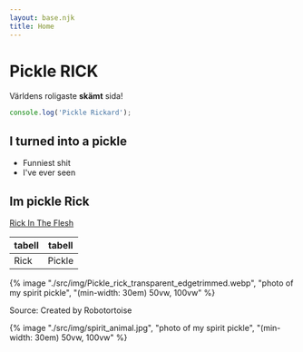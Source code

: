 ```yaml
---
layout: base.njk
title: Home
---
```


# Pickle RICK

Världens roligaste **skämt** sida!

```js
console.log('Pickle Rickard');
```

## I turned into a pickle

* Funniest shit
* I've ever seen

## Im pickle Rick

[Rick In The Flesh](https://www.imdb.com/title/tt5218268/)

| tabell | tabell |
|--------|--------|
|  Rick  | Pickle |





{% image "./src/img/Pickle_rick_transparent_edgetrimmed.webp", "photo of my spirit pickle", "(min-width: 30em) 50vw, 100vw" %}

Source: Created by Robotortoise 

{% image "./src/img/spirit_animal.jpg", "photo of my spirit pickle", "(min-width: 30em) 50vw, 100vw" %}




